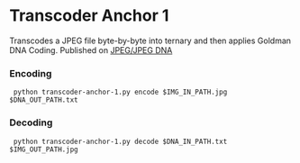 # Transcoder Anchor 1
Transcodes a JPEG file byte-by-byte into ternary and then applies Goldman DNA Coding.
Published on [JPEG/JPEG DNA](https://gitlab.com/wg1)
### Encoding
```
 python transcoder-anchor-1.py encode $IMG_IN_PATH.jpg $DNA_OUT_PATH.txt
 ```

### Decoding
```
 python transcoder-anchor-1.py decode $DNA_IN_PATH.txt $IMG_OUT_PATH.jpg
 ```
